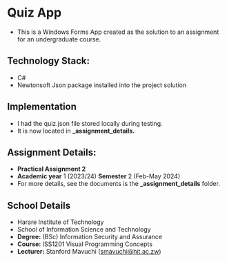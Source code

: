 # Quiz App

* This is a Windows Forms App created as the solution to an assignment for an undergraduate course.

## Technology Stack:

* C#
* Newtonsoft Json package installed into the project solution

## Implementation

* I had the quiz.json file stored locally during testing.
* It is now located in **_assignment_details.**

## Assignment Details:

* **Practical Assignment 2**
* **Academic year** 1 (2023/24) **Semester** 2 (Feb-May 2024)
* For more details, see the documents is the **_assignment_details** folder.

## School Details

* Harare Institute of Technology
* School of Information Science and Technology
* **Degree:** (BSc) Information Security and Assurance
* **Course:** ISS1201 Visual Programming Concepts
* **Lecturer:** Stanford Mavuchi (smavuchi@hit.ac.zw)
